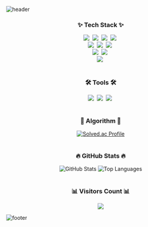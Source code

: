 <!-- Header -->
![header](https://capsule-render.vercel.app/api?type=wave&color=auto&text=Geonwoo%20Kim&fontSize=40&fontAlignY=40)

<!--내용 부분-->
<h3 align="center">✨ Tech Stack ✨</h3>
<div align="center">
  <img src="https://img.shields.io/badge/C++-00599C?style=for-the-badge&logo=Cplusplus&logoColor=white" />&nbsp
  <img src="https://img.shields.io/badge/C%23-239120?style=for-the-badge&logo=Csharp&logoColor=white" />&nbsp
  <img src="https://img.shields.io/badge/Java-007396?style=for-the-badge&logo=Java&logoColor=white" />&nbsp
  <img src="https://img.shields.io/badge/Python-3670A0?style=for-the-badge&logo=Python&logoColor=ffdd54" />&nbsp
</div>

<div align="center">
  <img src="https://img.shields.io/badge/Spring-6DB33F?style=for-the-badge&logo=Spring&logoColor=white" />&nbsp
  <img src="https://img.shields.io/badge/Flask-000000?style=for-the-badge&logo=Flask&logoColor=white" />&nbsp
  <img src="https://img.shields.io/badge/.NET-512BD4?style=for-the-badge&logo=dotnet&logoColor=white" />&nbsp
</div>

<div align="center">
  <img src="https://img.shields.io/badge/MySQL-4479A1?style=for-the-badge&logo=MySQL&logoColor=white" />&nbsp
  <img src="https://img.shields.io/badge/PostgreSQL-336791?style=for-the-badge&logo=PostgreSQL&logoColor=white" />&nbsp
</div>

<div align="center">
  <img src="https://img.shields.io/badge/AWS-232F3E?style=for-the-badge&logo=AmazonAWS&logoColor=white" />&nbsp
</div>

<br>

<h3 align="center">🛠 Tools 🛠</h3>
<div align="center">
  <img src="https://img.shields.io/badge/Git-F05033?style=for-the-badge&logo=git&logoColor=white" />&nbsp
  <img src="https://img.shields.io/badge/GitHub-181717?style=for-the-badge&logo=github&logoColor=white" />&nbsp
  <img src="https://img.shields.io/badge/Notion-F3F3F3?style=for-the-badge&logo=notion&logoColor=black" />&nbsp
</div>

<br>

<h3 align="center">🎯 Algorithm 🎯</h3>
<div align="center">
  <a href="https://solved.ac/kysub99">
    <img src="http://mazassumnida.wtf/api/generate_badge?boj=kysub99" alt="Solved.ac Profile" />
  </a>
</div>

<br>

<h3 align="center">🔥 GitHub Stats 🔥</h3>
<div align="center">
  <img src="https://github-readme-stats.vercel.app/api?username=kysub99&show_icons=true&theme=radical" alt="GitHub Stats" />
  <img src="https://github-readme-stats.vercel.app/api/top-langs/?username=kysub99&layout=compact&theme=radical" alt="Top Languages" />
</div>

<br>

<h3 align="center">📊 Visitors Count 📊</h3>
<div align="center">
  <a href="https://hits.seeyoufarm.com">
    <img src="https://hits.seeyoufarm.com/api/count/incr/badge.svg?url=https%3A%2F%2Fgithub.com%2Fkysub99&count_bg=%2379C83D&title_bg=%23555555&icon=&icon_color=%23E7E7E7&title=hits&edge_flat=false"/>
  </a>
</div>



<!-- Footer -->
![footer](https://capsule-render.vercel.app/api?type=wave&color=auto&section=footer)
